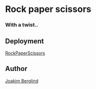 # Rock paper scissors
### With a twist..

## Deployment

[RockPaperScissors](https://rockjediscissors.netlify.com/)

## Author

[Joakim Berglind](https://github.com/nevroje)